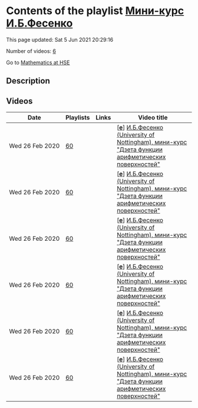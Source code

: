 # Contents of the playlist [Мини-курс И.Б.Фесенко](https://www.youtube.com/playlist?list=PLq3E5oubNNoB3cuhqET-MvntTRlv_K6Oa)

This page updated: Sat 5 Jun 2021 20:29:16

Number of videos: [6](#videos)

Go to [Mathematics at HSE](../README.md)

## Description



## Videos

|Date|Playlists|Links|Video title|
|---|---|---|---|
| Wed&nbsp;26&nbsp;Feb&nbsp;2020 | [60](../playlists/60 "Мини-курс И.Б.Фесенко") |  | [[**e**](https://studio.youtube.com/video/edgc1dSBWUI/edit "Edit")] [И.Б.Фесенко (University of Nottingham), мини-курс "Дзета функции арифметических поверхностей"](https://www.youtube.com/watch?v=edgc1dSBWUI&list=PLq3E5oubNNoB3cuhqET-MvntTRlv_K6Oa "Лекция 1") |
| Wed&nbsp;26&nbsp;Feb&nbsp;2020 | [60](../playlists/60 "Мини-курс И.Б.Фесенко") |  | [[**e**](https://studio.youtube.com/video/5jj1-B5IgLg/edit "Edit")] [И.Б.Фесенко (University of Nottingham), мини-курс "Дзета функции арифметических поверхностей"](https://www.youtube.com/watch?v=5jj1-B5IgLg&list=PLq3E5oubNNoB3cuhqET-MvntTRlv_K6Oa "Лекция 2") |
| Wed&nbsp;26&nbsp;Feb&nbsp;2020 | [60](../playlists/60 "Мини-курс И.Б.Фесенко") |  | [[**e**](https://studio.youtube.com/video/EqrE8PinhAk/edit "Edit")] [И.Б.Фесенко (University of Nottingham), мини-курс "Дзета функции арифметических поверхностей"](https://www.youtube.com/watch?v=EqrE8PinhAk&list=PLq3E5oubNNoB3cuhqET-MvntTRlv_K6Oa "Лекция 3") |
| Wed&nbsp;26&nbsp;Feb&nbsp;2020 | [60](../playlists/60 "Мини-курс И.Б.Фесенко") |  | [[**e**](https://studio.youtube.com/video/MKXUCCMvIgY/edit "Edit")] [И.Б.Фесенко (University of Nottingham), мини-курс "Дзета функции арифметических поверхностей"](https://www.youtube.com/watch?v=MKXUCCMvIgY&list=PLq3E5oubNNoB3cuhqET-MvntTRlv_K6Oa "Лекция 4") |
| Wed&nbsp;26&nbsp;Feb&nbsp;2020 | [60](../playlists/60 "Мини-курс И.Б.Фесенко") |  | [[**e**](https://studio.youtube.com/video/bLZpwuZIo64/edit "Edit")] [И.Б.Фесенко (University of Nottingham), мини-курс "Дзета функции арифметических поверхностей"](https://www.youtube.com/watch?v=bLZpwuZIo64&list=PLq3E5oubNNoB3cuhqET-MvntTRlv_K6Oa "Лекция 5") |
| Wed&nbsp;26&nbsp;Feb&nbsp;2020 | [60](../playlists/60 "Мини-курс И.Б.Фесенко") |  | [[**e**](https://studio.youtube.com/video/4xfT_DVaJ3k/edit "Edit")] [И.Б.Фесенко (University of Nottingham), мини-курс "Дзета функции арифметических поверхностей"](https://www.youtube.com/watch?v=4xfT_DVaJ3k&list=PLq3E5oubNNoB3cuhqET-MvntTRlv_K6Oa "Лекция 6") |
